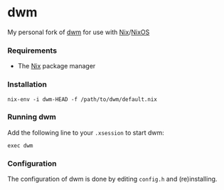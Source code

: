 # dwm

My personal fork of [dwm](http://dwm.suckless.org/) for use with [Nix](http://nixos.org/nix/)/[NixOS](http://nixos.org/)

### Requirements
* The [Nix](http://nixos.org/nix/) package manager

### Installation
```
nix-env -i dwm-HEAD -f /path/to/dwm/default.nix
```

### Running dwm
Add the following line to your `.xsession` to start dwm:
```
exec dwm
```

### Configuration
The configuration of dwm is done by editing `config.h` and (re)installing.
